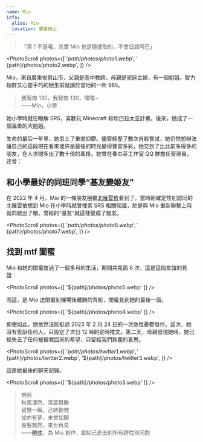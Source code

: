 ```yaml
---
name: Mio
info:
  alias: Mio
  location: 廣東佛山
---
```


> 「澪？不是哦，其實 Mio 也是隨便取的，不會日語阿巴」

<PhotoScroll photos={[
'${path}/photos/photo1.webp',
'${path}/photos/photo2.webp',
]} />

Mio，來自廣東省佛山市，父親是高中教師，母親是家庭主婦，有一個姐姐。智力超群又心靈手巧的她生前就讀於當地的一所 985。

> 我智商 130，我智商 130，嘿嘿~  
> ——Mio，小學

她小學時就在瞭解 SRS，喜歡玩 Minecraft 和坎巴拉太空計畫。後來，她成了一個溫柔的大姐姐。

生命的最后一年里，她患上了重度抑鬱。儘管經歷了數次自殺嘗試，她仍然想辦法讓自己的這段現在看來或許是最後的時光變得豐富多彩，她交到了比此前多得多的朋友，在人世間多出了數十倍的牽掛。她曾在春の芽工作室 QQ 群擔任管理員，还曾：

## 和小學最好的同班同學“基友變姬友”

在 2022 年 4 月，Mio 的一條朋友圈被[北雁雲依](https://github.com/BeiyanYunyi)看到了。當時剛確定性別認同的北雁雲依想到 Mio 在小學時就曾搜索 SRS 相關知識，於是與 Mio 重新聯繫上時就向她出了櫃，曾經的“基友”就這樣變成了姬友。

<PhotoScroll photos={[
'${path}/photos/photo6.webp',
'${path}/photos/photo7.webp',
]} />

## 找到 mtf 閨蜜

Mio 和她的閨蜜度過了一個多月的生活，期間共見面 6 次，這是這段友誼的見證：

<PhotoScroll photos={[
'${path}/photos/photo5.webp'
]} />

而這，是 Mio 送閨蜜到機場後離開的背影，閨蜜見到她的最後一面。

<PhotoScroll photos={[
'${path}/photos/photo4.webp'
]} />

即使如此，她依然沒能挺過 2023 年 2 月 24 日的一次急性憂鬱發作。這次，她沒有告訴任何人，只設定了次日 12 時的定時推文。第二天，母親發現她時，她已經失去了任何被搶救回來的希望，只留給我們無盡的哀思。

<PhotoScroll photos={[
'${path}/photos/twitter1.webp',
'${path}/photos/twitter2.webp',
'${path}/photos/twitter3.webp',
]} />

這是她最後的聊天記錄。

<PhotoScroll photos={[
'${path}/photos/photo3.webp'
]} />

> 惋秋  
> 秋風淒然，落葉飄散  
> 留戀一瞬，己終歎惋  
> 如亦有夢，未曾如願  
> 長髮飄然，來世再見  
> ——[曉炊](https://space.bilibili.com/246513889)，為 Mio 創作，獻給已逝去的所有跨性別同胞
